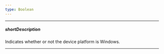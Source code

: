 ```yaml
---
type: Boolean
---
```

---
##### shortDescription
Indicates whether or not the device platform is Windows.

---
